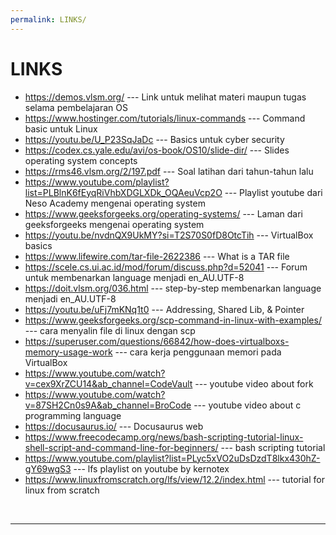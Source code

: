 ```yaml
---
permalink: LINKS/
---
```


# LINKS

* <https://demos.vlsm.org/> --- Link untuk melihat materi maupun tugas selama pembelajaran OS
* <https://www.hostinger.com/tutorials/linux-commands> --- Command basic untuk Linux
* <https://youtu.be/U_P23SqJaDc> --- Basics untuk cyber security
* <https://codex.cs.yale.edu/avi/os-book/OS10/slide-dir/> --- Slides operating system concepts
* <https://rms46.vlsm.org/2/197.pdf> --- Soal latihan dari tahun-tahun lalu
* <https://www.youtube.com/playlist?list=PLBlnK6fEyqRiVhbXDGLXDk_OQAeuVcp2O> --- Playlist youtube dari Neso Academy mengenai operating system
* <https://www.geeksforgeeks.org/operating-systems/> --- Laman dari geeksforgeeks mengenai operating system
* <https://youtu.be/nvdnQX9UkMY?si=T2S70S0fD8OtcTih> --- VirtualBox basics
* <https://www.lifewire.com/tar-file-2622386> --- What is a TAR file
* <https://scele.cs.ui.ac.id/mod/forum/discuss.php?d=52041> --- Forum untuk membenarkan language menjadi en_AU.UTF-8
* <https://doit.vlsm.org/036.html> --- step-by-step membenarkan language menjadi en_AU.UTF-8
* <https://youtu.be/uFj7mKNq1t0> --- Addressing, Shared Lib, & Pointer
* <https://www.geeksforgeeks.org/scp-command-in-linux-with-examples/> --- cara menyalin file di linux dengan scp
* <https://superuser.com/questions/66842/how-does-virtualboxs-memory-usage-work> --- cara kerja penggunaan memori pada VirtualBox
* <https://www.youtube.com/watch?v=cex9XrZCU14&ab_channel=CodeVault> --- youtube video about fork
* <https://www.youtube.com/watch?v=87SH2Cn0s9A&ab_channel=BroCode> --- youtube video about c programming language
* <https://docusaurus.io/> --- Docusaurus web
* <https://www.freecodecamp.org/news/bash-scripting-tutorial-linux-shell-script-and-command-line-for-beginners/> --- bash scripting tutorial
* <https://www.youtube.com/playlist?list=PLyc5xVO2uDsDzdT8lkx430hZ-gY69wgS3> --- lfs playlist on youtube by kernotex
* <https://www.linuxfromscratch.org/lfs/view/12.2/index.html> --- tutorial for linux from scratch
<br>
<hr>
